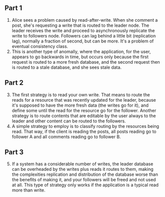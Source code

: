## Part 1

1. Alice sees a problem caused by read-after-write. When she comment a post, she's requesting a write that is routed to the leader node. The leader receives the write and proceed to asynchronously replicate the write to followers node. Followers can lag behind a little bit (replication lag), normally a fraction of second, but can be more. It's a problem of eventual consistency class.
2. This is another type of anomally, where the application, for the user, appears to go backwards in time, but occurs only because the first request is routed to a more fresh database, and the second request then is routed to a stale database, and she sees stale data.

## Part 2

3. The first strategy is to read your own write. That means to route the reads for a resource that was recently updated for the leader, because it's supposed to have the more fresh data (the writes go for it), and define some until the read for the resource go for the follower. Another strategy is to route contents that are editable by the user always to the leader and other content can be routed to the followers.
4. A simple strategy to employ is to classify routing by the resources being read. That way, if the client is reading the posts, all posts reading go to follower A and all comments reading go to follower B.

## Part 3

5. If a system has a considerable number of writes, the leader database can be overheaded by the writes plus reads it routes to them, making the complexities replication and distribution of the database worse than the benefits of making it, and your followers will be freed and not used at all. This type of strategy only works if the application is a typical read more than write.
